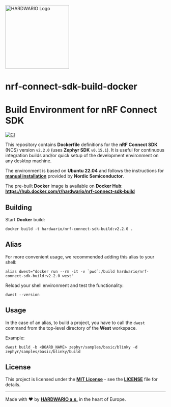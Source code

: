 <a href="https://www.hardwario.com"><img src="https://www.hardwario.com/ci/assets/hw-logo.svg" width="200" alt="HARDWARIO Logo"></a>

# nrf-connect-sdk-build-docker
# Build Environment for nRF Connect SDK

[![CI](https://github.com/hardwario/nrf-connect-sdk-build-docker/actions/workflows/main.yml/badge.svg?branch=main)](https://github.com/hardwario/nrf-connect-sdk-build-docker/actions/workflows/main.yml)

This repository contains **Dockerfile** definitions for the **nRF Connect SDK** (NCS) version `v2.2.0` (uses **Zephyr SDK** `v0.15.1`). It is useful for continuous integration builds and/or quick setup of the development environment on any desktop machine.

The environment is based on **Ubuntu 22.04** and follows the instructions for [**manual installation**](https://developer.nordicsemi.com/nRF_Connect_SDK/doc/latest/nrf/gs_installing.html) provided by **Nordic Semiconductor**.

The pre-built **Docker** image is available on **Docker Hub**:<br>
**https://hub.docker.com/r/hardwario/nrf-connect-sdk-build**

## Building

Start **Docker** build:

```
docker build -t hardwario/nrf-connect-sdk-build:v2.2.0 .
```

## Alias

For more convenient usage, we recommended adding this alias to your shell:

```
alias dwest="docker run --rm -it -v `pwd`:/build hardwario/nrf-connect-sdk-build:v2.2.0 west"
```

Reload your shell environment and test the functionality:

```
dwest --version
```

## Usage

In the case of an alias, to build a project, you have to call the `dwest` command from the top-level directory of the **West** workspace.

Example:

```
dwest build -b <BOARD_NAME> zephyr/samples/basic/blinky -d zephyr/samples/basic/blinky/build
```

## License

This project is licensed under the [**MIT License**](https://opensource.org/licenses/MIT) - see the [**LICENSE**](LICENSE) file for details.

---

Made with ❤️ by [**HARDWARIO a.s.**](https://www.hardwario.com) in the heart of Europe.
